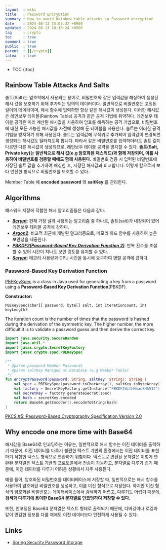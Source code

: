```yaml
---
layout  : wiki
title   : Password Encryption
summary : How to avoid Rainbow table attacks in Password encryption
date    : 2024-08-13 15:05:32 +0900
updated : 2024-08-13 18:15:24 +0900
tag     : crypto
toc     : true
comment : true
public  : true
parent  : [[/crypto]]
latex   : true
---
```

* TOC
{:toc}

## Rainbow Table Attacks And Salts

솔트(Salt)는 암호학에서 사용되는 용어로, 비밀번호와 같은 입력값을 해싱하여 생성된 해시 값을 보호하기 위해 추가되는 임의의 데이터이다. 일반적으로 비밀번호는 고정된 길이의 데이터이며, 해시 함수에 입력하면 항상 같은 해시값이 생성된다. 
이러한 해시값은 레인보우 테이블(Rainbow Table) 공격과 같은 공격 기법에 취약하다. 레인보우 테이블 공격은 미리 계산된 해시값을 사용하여 암호를 해독하는 공격 기법으로, 비밀번호에 대한 모든 가능한 해시값을 사전에 생성해 둔 테이블을 사용한다.
솔트는 이러한 공격 기법을 방지하기 위해 사용된다. 솔트는 입력값에 무작위로 추가되어 입력값이 변경되면 생성되는 해시값도 달라지도록 합니다. 따라서 같은 비밀번호를 입력하더라도 솔트 값이 다르면 다른 해시값이 생성되므로, 레인보우 테이블 공격을 방지할 수 있다. 
__솔트(Salt, Private key)는 일반적으로 해시 값(e.g 암호화된 패스워드)과 함께 저장되며, 이를 사용하여 비밀번호를 검증할 때에도 함께 사용된다.__ 비밀번호 검증 시 입력된 비밀번호에 저장된 솔트 값을 추가하여 해싱한 후, 저장된 해시값과 비교합니다. 이렇게 함으로써 보다 안전한 방식으로 비밀번호를 보호할 수 있다.

Member Table 에 __encoded password__ 와 __saltKey__ 를 관리한다.

## Algorithms

패스워드 저장에 적합한 해시 알고리즘들은 다음과 같다.

- ___[Bcrypt](https://en.wikipedia.org/wiki/Bcrypt)___: 현재 가장 널리 사용되는 알고리즘 중 하나로, 솔트(salt)가 내장되어 있어 레인보우 테이블 공격에 강하다.
- ___[Argon2](https://en.wikipedia.org/wiki/Argon2)___: 비교적 최근에 개발된 알고리즘으로, 메모리 하드 함수를 사용하여 높은 보안성을 제공한다.
- ___[PBKDF2(Password-Based Key Derivation Function 2)](https://en.wikipedia.org/wiki/PBKDF2)___: 반복 횟수를 조절할 수 있어 시간이 지나도 보안 강도를 유지할 수 있다.
- ___[Scrypt](https://en.wikipedia.org/wiki/Scrypt)___: 메모리 사용량과 CPU 시간을 동시에 요구하여 병렬 공격에 강하다.

### Password-Based Key Derivation Function

[PBEKeySpec](https://docs.oracle.com/javase/8/docs/api/javax/crypto/spec/PBEKeySpec.html) is a class in Java used for generating a key from a password using a __Password-Based Key Derivation Function__(PBKDF).

__Constructor:__

```
PBEKeySpec(char[] password, byte[] salt, int iterationCount, int keyLength)
```

The iteration count is the number of times that the password is hashed during the derivation of the symmetric key. The higher number, the more difficult it is to validate a password guess and then derive the correct key.

```kotlin
import java.security.SecureRandom
import java.util.*
import javax.crypto.SecretKeyFactory
import javax.crypto.spec.PBEKeySpec

/**
 * @param password Member Passwords
 * @param saltKey Managed at Database (e.g Member Table)
 */
fun encryptPassword(password: String, saltKey: String): String {
    val spec = PBEKeySpec(password.toCharArray(), saltKey.toByteArray(), 10000, 512)
    val factory = SecretKeyFactory.getInstance("PBKDF2WithHmacSHA512")
    val secretKey = factory.generateSecret(spec)
    val hash = secretKey.encoded
    return Base64.getEncoder().encodeToString(hash)
}
```

[PKCS #5: Password-Based Cryptography Specification Version 2.0](https://www.rfc-editor.org/rfc/rfc2898)

## Why encode one more time with Base64

해시값을 Base64로 인코딩하는 이유는, 일반적으로 해시 함수는 이진 데이터를 출력하기 때문에, 이진 데이터를 다루기 불편한 텍스트 기반의 환경에서는 이진 데이터를 표현하기 적합한 텍스트 형식으로 변환하기 위함이다.
텍스트로 변환된 문자열은 이렇게 변환된 문자열은 텍스트 기반의 프로토콜에서 전송이 가능하고, 문자열로 다루기 쉽기 때문에, 이진 데이터를 다루기 어려운 상황에서 자주 사용된다.

예를 들어, 암호화된 비밀번호를 데이터베이스에 저장할 때, 일반적으로는 해시 함수를 사용하여 암호화된 비밀번호를 생성하고, 이를 이진 형식으로 저장한다. 하지만 이진 형식의 암호화된 비밀번호는 데이터베이스에서 검색하기 어렵고, 다루기도 어렵기 때문에, __검색과 다루기에 용이한 Base64 문자열로 인코딩하여 저장할 수 있다__.

또한, 인코딩된 Base64 문자열은 텍스트 형태로 출력되기 때문에, 디버깅이나 로깅과 같이 민감한 정보를 다룰 때에도 이진 데이터보다 안전하게 사용될 수 있다.

## Links

- [Spring Security Password Storage](https://docs.spring.io/spring-security/reference/features/authentication/password-storage.html#authentication-password-storage-bcrypt)